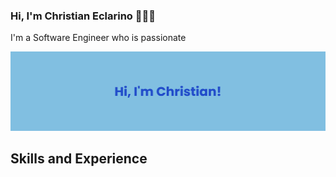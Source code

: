 ### Hi, I'm Christian Eclarino 👋👨‍💻

I'm a Software Engineer who is passionate

![Software Engineer](https://github.com/ChrisCarino1/ChrisCarino1/blob/main/readme_banner.png)

## Skills and Experience
<!--
**ChrisCarino1/ChrisCarino1** is a ✨ _special_ ✨ repository because its `README.md` (this file) appears on your GitHub profile.

Here are some ideas to get you started:

- 🔭 I’m currently working on ...
- 🌱 I’m currently learning ...
- 👯 I’m looking to collaborate on ...
- 🤔 I’m looking for help with ...
- 💬 Ask me about ...
- 📫 How to reach me: ...
- 😄 Pronouns: ...
- ⚡ Fun fact: ...
-->
